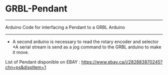 # GRBL-Pendant
***
Arduino Code for interfacing a Pendant to a GRBL Arduino
***
* A second arduino is necessary to read the rotary encoder and selector
*A serial stream is send as a jog command to the GRBL arduino to make it move.

List of Pendant disponible on EBAY :
https://www.ebay.ca/i/282883870245?chn=ps&dispItem=1

